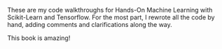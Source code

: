 These are my code walkthroughs for Hands-On Machine Learning with Scikit-Learn and Tensorflow. For the most part, I rewrote all the code by hand, adding comments and clarifications along the way. 

This book is amazing!